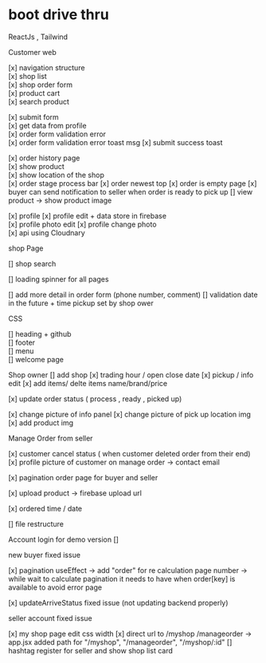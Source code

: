 # boot drive thru

ReactJs , Tailwind

Customer web

[x] navigation structure  
[x] shop list  
[x] shop order form  
[x] product cart  
[x] search product

[x] submit form  
[x] get data from profile  
[x] order form validation error  
[x] order form validation error toast msg
[x] submit success toast

[x] order history page  
[x] show product  
[x] show location of the shop  
[x] order stage process bar
[x] order newest top
[x] order is empty page
[x] buyer can send notification to seller when order is ready to pick up
[] view product -> show product image

[x] profile
[x] profile edit + data store in firebase  
[x] profile photo edit
[x] profile change photo  
[x] api using Cloudnary

shop Page

[] shop search

[] loading spinner for all pages

[] add more detail in order form (phone number, comment)
[] validation date in the future + time pickup set by shop ower

CSS

[] heading + github  
[] footer  
[] menu  
[] welcome page

Shop owner
[] add shop
[x] trading hour / open close date
[x] pickup / info edit
[x] add items/ delte items name/brand/price

[x] update order status ( process , ready , picked up)

[x] change picture of info panel
[x] change picture of pick up location img
[x] add product img

Manage Order from seller

[x] customer cancel status ( when customer deleted order from their end)
[x] profile picture of customer on manage order -> contact email

[x] pagination order page for buyer and seller

[x] upload product -> firebase upload url

[x] ordered time / date

[] file restructure

Account login for demo version
[]

new buyer fixed issue

[x] pagination useEffect -> add "order" for re calculation page number -> while wait to calculate pagination it needs to have when order[key] is available to avoid error page

[x] updateArriveStatus fixed issue (not updating backend properly)

seller account fixed issue

[x] my shop page edit css width
[x] direct url to /myshop /manageorder -> app.jsx added path for "/myshop", "/manageorder", "/myshop/:id"
[] hashtag register for seller and show shop list card
